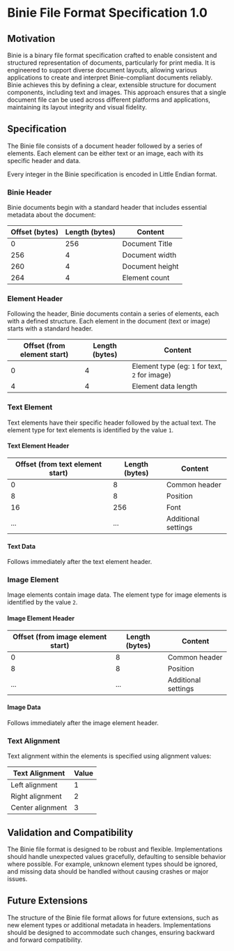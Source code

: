 # Binie File Format Specification 1.0

## Motivation

Binie is a binary file format specification crafted to enable consistent and structured representation of documents, particularly for print media.
It is engineered to support diverse document layouts, allowing various applications to create and interpret Binie-compliant documents reliably. Binie achieves this by defining a clear, extensible structure for document components, including text and images.
This approach ensures that a single document file can be used across different platforms and applications, maintaining its layout integrity and visual fidelity.

## Specification

The Binie file consists of a document header followed by a series of elements. Each element can be either text or an image, each with its specific header and data.

Every integer in the Binie specification is encoded in Little Endian format.

### Binie Header

Binie documents begin with a standard header that includes essential metadata about the document:

| Offset (bytes) | Length (bytes) | Content         |
| -------------- | -------------- | --------------- |
| 0              | 256            | Document Title  |
| 256            | 4              | Document width  |
| 260            | 4              | Document height |
| 264            | 4              | Element count   |

### Element Header

Following the header, Binie documents contain a series of elements, each with a defined structure.
Each element in the document (text or image) starts with a standard header.

| Offset (from element start) | Length (bytes) | Content                                        |
| --------------------------- | -------------- | ---------------------------------------------- |
| 0                           | 4              | Element type (eg: `1` for text, `2` for image) |
| 4                           | 4              | Element data length                            |

### Text Element

Text elements have their specific header followed by the actual text.
The element type for text elements is identified by the value `1`.

#### Text Element Header

| Offset (from text element start) | Length (bytes) | Content             |
| -------------------------------- | -------------- | ------------------- |
| 0                                | 8              | Common header       |
| 8                                | 8              | Position            |
| 16                               | 256            | Font                |
| ...                              | ...            | Additional settings |

#### Text Data

Follows immediately after the text element header.

### Image Element

Image elements contain image data.
The element type for image elements is identified by the value `2`.

#### Image Element Header

| Offset (from image element start) | Length (bytes) | Content             |
| --------------------------------- | -------------- | ------------------- |
| 0                                 | 8              | Common header       |
| 8                                 | 8              | Position            |
| ...                               | ...            | Additional settings |

#### Image Data

Follows immediately after the image element header.

### Text Alignment

Text alignment within the elements is specified using alignment values:

| Text Alignment   | Value |
| ---------------- | ----- |
| Left alignment   | 1     |
| Right alignment  | 2     |
| Center alignment | 3     |

## Validation and Compatibility

The Binie file format is designed to be robust and flexible. Implementations should handle unexpected values gracefully, defaulting to sensible behavior where possible. For example, unknown element types should be ignored, and missing data should be handled without causing crashes or major issues.

## Future Extensions

The structure of the Binie file format allows for future extensions, such as new element types or additional metadata in headers. Implementations should be designed to accommodate such changes, ensuring backward and forward compatibility.

